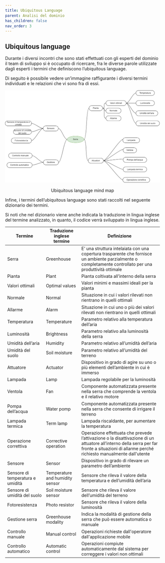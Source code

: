 ```yaml
---
title: Ubiquitous Language
parent: Analisi del dominio
has_children: false
nav_order: 3
---
```


## Ubiquitous language

Durante i diversi incontri che sono stati effettuati con gli esperti del dominio il team di sviluppo si è occupato di ricercare, fra le diverse parole utilizzate dagli esperti i termini che definiscono l’ubiquitous language.

Di seguito è possibile vedere un’immagine raffigurante i diversi termini individuati e le relazioni che vi sono fra di essi.

![Ubiquitous language mind map](img/Ubiquitous_language_mind_map.png)
<p align="center">Ubiquitous language mind map</p>

Infine, i termini dell’ubiquitous language sono stati raccolti nel seguente dizionario dei termini. 

Si noti che nel dizionario viene anche indicata la traduzione in lingua inglese del termine analizzato, in quanto, il codice verrà sviluppato in lingua inglese.

| Termine | Traduzione inglese termine | Definizione |
| --- | --- | --- |
| Serra | Greenhouse | E’ una struttura intelaiata con una copertura trasparente che fornisce un ambiente parzialmente o completamente controllato per una produttività ottimale |
| Pianta | Plant | Pianta coltivata all’interno della serra |
| Valori  ottimali | Optimal values | Valori minimi e massimi ideali per la pianta |
| Normale | Normal | Situazione in cui i valori rilevati non rientrano in quelli ottimali |
| Allarme | Alarm | Situazione in cui uno o più dei valori rilevati non rientrano in quelli ottimali |
| Temperatura | Temperature | Parametro relativo alla temperatura dell’aria |
| Luminosità | Brightness | Parametro relativo alla luminosità della serra |
| Umidità dell’aria | Humidity | Parametro relativo all’umidità dell’aria |
| Umidità del suolo | Soil moisture | Parametro relativo all’umidità del terreno |
| Attuatore | Actuator | Dispositivo in grado di agire su uno o più elementi dell’ambiente in cui è immerso |
| Lampada | Lamp | Lampada regolabile per la luminosità |
| Ventola | Fan | Componente automatizzata presente nella serra che comprende la ventola e il relativo motore |
| Pompa dell’acqua | Water pomp | Componente automatizzata presente nella serra che consente di irrigare il terreno |
| Lampada termica | Term lamp | Lampada riscaldante, per aumentare la temperatura |
| Operazione correttiva | Corrective operation | Operazione effettuata che prevede l’attivazione o la disattivazione di un attuatore all’interno della serra per far fronte a situazioni di allarme perché richiesto manualmente dall'utente |
| Sensore | Sensor | Dispositivo in grado di rilevare un parametro dell’ambiente |
| Sensore di temperatura e umidità | Temperature and humidity sensor | Sensore che rileva il valore della temperatura e dell’umidità dell’aria |
| Sensore di umidità del suolo | Soil moisture sensor | Sensore che rileva il valore dell’umidità del terreno |
| Fotoresistenza | Photo resistor  | Sensore che rileva il valore della luminosità  |
| Gestione serra | Greenhouse modality | Indica la modalità di gestione della serra che può essere automatica o manuale |
| Controllo manuale | Manual control | Operazioni richieste dall'operatore dall'applicazione mobile |
| Controllo automatico | Automatic control | Operazioni compiute automaticamente dal sistema per correggere i valori non ottimali |